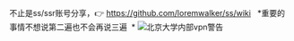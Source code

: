 不止是ss/ssr账号分享，:point_right: https://github.com/loremwalker/ss/wiki   
*重要的事情不想说第二遍也不会再说三遍  *
![北京大学内部vpn警告](https://s1.ax2x.com/2018/03/10/EBrN6.png)
